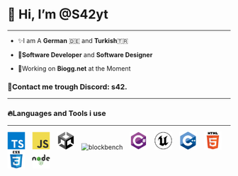 # 👋 Hi, I’m @S42yt

<hr></hr>

- ✨I am A **German** 🇩🇪 and **Turkish**🇹🇷

- 👾**Software Developer** and **Software Designer**

- 💽Working on **Biogg.net** at the Moment

### 📲Contact me trough Discord: s42.

<hr></hr>

### 🔥Languages and Tools i use

<hr></hr>

<p align="left">
  <img src="https://raw.githubusercontent.com/devicons/devicon/master/icons/typescript/typescript-original.svg" alt="typescript" width="40" height="40"/> &nbsp;&nbsp;
  <img src="https://raw.githubusercontent.com/devicons/devicon/master/icons/javascript/javascript-original.svg" alt="javacript" width="40" height="40"/> &nbsp;&nbsp;
  <img src="https://raw.githubusercontent.com/devicons/devicon/master/icons/unity/unity-original.svg" alt="unity" width="40" height="40"/> &nbsp;&nbsp;  
  <img src="https://raw.githubusercontent.com/JannisX11/blockbench/refs/heads/master/icon.ico" alt="blockbench" width="40" height="40"/> &nbsp;&nbsp;
  <img src="https://raw.githubusercontent.com/devicons/devicon/master/icons/csharp/csharp-original.svg" alt="csharp" width="40" height="40"/> &nbsp;&nbsp;
  <img src="https://raw.githubusercontent.com/devicons/devicon/master/icons/unrealengine/unrealengine-original.svg" alt="unrealengine" width="40" height="40"/> &nbsp;&nbsp;
  <img src="https://raw.githubusercontent.com/devicons/devicon/master/icons/cplusplus/cplusplus-original.svg" alt="cplusplus" width="40" height="40"/> &nbsp;&nbsp;
  <img src="https://raw.githubusercontent.com/devicons/devicon/master/icons/html5/html5-original-wordmark.svg" alt="html5" width="40" height="40"/> &nbsp;&nbsp;
  <img src="https://raw.githubusercontent.com/devicons/devicon/master/icons/css3/css3-original-wordmark.svg" alt="css3" width="40" height="40"/> &nbsp;&nbsp;
  <img src="https://raw.githubusercontent.com/devicons/devicon/master/icons/nodejs/nodejs-original-wordmark.svg" alt="nodejs" width="40" height="40"/> &nbsp;&nbsp;
</p>







